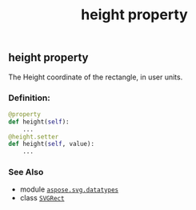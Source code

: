 ﻿---
title: height property
second_title: Aspose.SVG for Python via .NET API References
description: 
type: docs
weight: 40
url: /python-net/aspose.svg.datatypes/svgrect/height/
is_root: false
---

## height property


The Height coordinate of the rectangle, in user units.
### Definition:
```python
@property
def height(self):
    ...
@height.setter
def height(self, value):
    ...
```

### See Also
* module [`aspose.svg.datatypes`](../../)
* class [`SVGRect`](/svg/python-net/aspose.svg.datatypes/svgrect)
